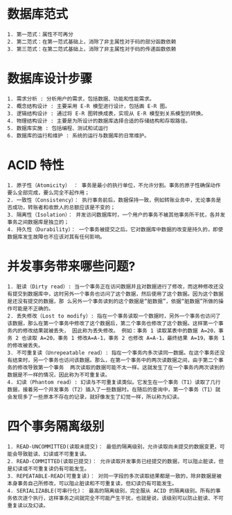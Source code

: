 # 数据库范式
    1. 第一范式：属性不可再分
    2. 第二范式：在第一范式基础上，消除了非主属性对于码的部分函数依赖
    3. 第三范式：在第二范式基础上，消除了非主属性对于码的传递函数依赖

# 数据库设计步骤
    1. 需求分析 : 分析用户的需求，包括数据、功能和性能需求。
    2. 概念结构设计 : 主要采用 E-R 模型进行设计，包括画 E-R 图。
    3. 逻辑结构设计 : 通过将 E-R 图转换成表，实现从 E-R 模型到关系模型的转换。
    4. 物理结构设计 : 主要是为所设计的数据库选择合适的存储结构和存取路径。
    5. 数据库实施 : 包括编程、测试和试运行
    6. 数据库的运行和维护 : 系统的运行与数据库的日常维护。

# ACID 特性
    1. 原子性（Atomicity） ： 事务是最小的执行单位，不允许分割。事务的原子性确保动作要么全部完成，要么完全不起作用；
    2. 一致性（Consistency）： 执行事务前后，数据保持一致，例如转账业务中，无论事务是否成功，转账者和收款人的总额应该是不变的；
    3. 隔离性（Isolation）： 并发访问数据库时，一个用户的事务不被其他事务所干扰，各并发事务之间数据库是独立的；
    4. 持久性（Durability）： 一个事务被提交之后。它对数据库中数据的改变是持久的，即使数据库发生故障也不应该对其有任何影响。

# 并发事务带来哪些问题?
    1. 脏读（Dirty read）: 当一个事务正在访问数据并且对数据进行了修改，而这种修改还没有提交到数据库中，这时另外一个事务也访问了这个数据，然后使用了这个数据。因为这个数据是还没有提交的数据，那 么另外一个事务读到的这个数据是“脏数据”，依据“脏数据”所做的操作可能是不正确的。
    2. 丢失修改（Lost to modify）: 指在一个事务读取一个数据时，另外一个事务也访问了该数据，那么在第一个事务中修改了这个数据后，第二个事务也修改了这个数据。这样第一个事务内的修改结果就被丢失， 因此称为丢失修改。 例如：事务 1 读取某表中的数据 A=20，事务 2 也读取 A=20，事务 1 修改A=A-1，事务 2 也修改 A=A-1，最终结果 A=19，事务 1 的修改被丢失。
    3. 不可重复读（Unrepeatable read）: 指在一个事务内多次读同一数据。在这个事务还没有结束时，另一个事务也访问该数据。那么，在第一个事务中的两次读数据之间，由于第二个事务的修改导致第一个事务  两次读取的数据可能不太一样。这就发生了在一个事务内两次读到的数据是不一样的情况，因此称为不可重复读。
    4. 幻读（Phantom read）: 幻读与不可重复读类似。它发生在一个事务（T1）读取了几行数据，接着另一个并发事务（T2）插入了一些数据时。在随后的查询中，第一个事务（T1）就会发现多了一些原本不存在的记录，就好像发生了幻觉一样，所以称为幻读。

# 四个事务隔离级别
    1. READ-UNCOMMITTED(读取未提交)： 最低的隔离级别，允许读取尚未提交的数据变更，可能会导致脏读、幻读或不可重复读。
    2. READ-COMMITTED(读取已提交)： 允许读取并发事务已经提交的数据，可以阻止脏读，但是幻读或不可重复读仍有可能发生。
    3. REPEATABLE-READ(可重复读)： 对同一字段的多次读取结果都是一致的，除非数据是被本身事务自己所修改，可以阻止脏读和不可重复读，但幻读仍有可能发生。
    4. SERIALIZABLE(可串行化)： 最高的隔离级别，完全服从 ACID 的隔离级别。所有的事务依次逐个执行，这样事务之间就完全不可能产生干扰，也就是说，该级别可以防止脏读、不可重复读以及幻读。